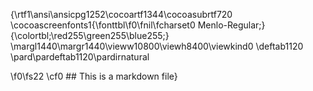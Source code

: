{\rtf1\ansi\ansicpg1252\cocoartf1344\cocoasubrtf720
\cocoascreenfonts1{\fonttbl\f0\fnil\fcharset0 Menlo-Regular;}
{\colortbl;\red255\green255\blue255;}
\margl1440\margr1440\vieww10800\viewh8400\viewkind0
\deftab1120
\pard\pardeftab1120\pardirnatural

\f0\fs22 \cf0 ## This is a markdown file}